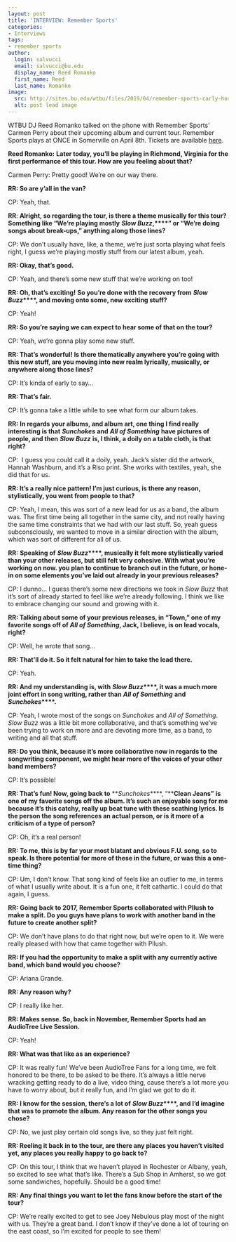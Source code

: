 ```yaml
---
layout: post
title: 'INTERVIEW: Remember Sports'
categories:
- Interviews
tags:
- remember sports
author:
  login: salvucci
  email: salvucci@bu.edu
  display_name: Reed Romanko
  first_name: Reed
  last_name: Romanko
image:
  src: http://sites.bu.edu/wtbu/files/2019/04/remember-sports-carly-hoskins-web_wide-95ca8c10babb255a02c7f698df8fda0369c7ceab-s800-c85.jpg
  alt: post lead image
---
```

WTBU DJ Reed Romanko talked on the phone with Remember Sports' Carmen Perry about their upcoming album and current tour. Remember Sports plays at ONCE in Somerville on April 8th. Tickets are available [here](https://www.oncesomerville.com/event/1828267-remember-sports-somerville/).

**Reed Romanko:** **Later today, you’ll be playing in Richmond, Virginia for the first performance of this tour. How are you feeling about that?**

Carmen Perry: Pretty good! We’re on our way there.

**RR: So are y’all in the van?**

CP: Yeah, that.

**RR**: **Alright, so regarding the tour, is there a theme musically for this tour? Something like “We’re playing mostly** **_Slow Buzz_,****” or “We’re doing songs about break-ups,” anything along those lines?**

CP: We don’t usually have, like, a theme, we’re just sorta playing what feels right, I guess we’re playing mostly stuff from our latest album, yeah.

**RR: Okay, that’s good.**

CP: Yeah, and there’s some new stuff that we’re working on too!

**RR: Oh, that’s exciting!** **So you’re done with the recovery from** **_Slow Buzz_****, and moving onto some, new exciting stuff?**

CP: Yeah!

**RR: So you’re saying we can expect to hear some of that on the tour?**

CP: Yeah, we’re gonna play some new stuff.

**RR: That’s wonderful! Is there thematically anywhere you’re going with this new stuff, are you moving into new realm lyrically, musically, or anywhere along those lines?**

CP: It’s kinda of early to say…

**RR: That’s fair.**

CP: It’s gonna take a little while to see what form our album takes.

**RR:** **In regards your albums, and album art, one thing I find really interesting is that** **_Sunchokes_** **and** **_All of Something_** **have pictures of people, and then** **_Slow Buzz_** **is, I think, a doily on a table cloth, is that right?**

CP:  I guess you could call it a doily, yeah. Jack’s sister did the artwork, Hannah Washburn, and it’s a Riso print. She works with textiles, yeah, she did that for us.

**RR: It’s a really nice pattern! I’m just curious, is there any reason, stylistically, you went from people to that?**

CP: Yeah, I mean, this was sort of a new lead for us as a band, the album was. The first time being all together in the same city, and not really having the same time constraints that we had with our last stuff. So, yeah guess subconsciously, we wanted to move in a similar direction with the album, which was sort of different for all of us.

**RR:** **Speaking of** **_Slow Buzz_****, musically it felt more stylistically varied than your other releases, but still felt very cohesive. With what you’re working on now. you plan to continue to branch out in the future, or hone-in on some elements you’ve laid out already in your previous releases?**

CP: I dunno… I guess there’s some new directions we took in _Slow Buzz_ that it’s sort of already started to feel like we’re already following. I think we like to embrace changing our sound and growing with it.

**RR: Talking about some of your previous releases, in “Town,” one of my favorite songs off of _All of Something_, Jack, I believe, is on lead vocals, right?**

CP: Well, he wrote that song...

**RR: That’ll do it. So it felt natural for him to take the lead there.**

CP: Yeah.

**RR: And my understanding is, with** **_Slow Buzz_****, it was a much more joint effort in song writing, rather than** **_All of Something_** **and** **_Sunchokes_****.**

CP: Yeah, I wrote most of the songs on _Sunchokes_ and _All of Something_. _Slow Buzz_ was a little bit more collaborative, and that’s something we’ve been trying to work on more and are devoting more time, as a band, to writing and all that stuff.

**RR: Do you think, because it’s more collaborative now in regards to the songwriting component, we might hear more of the voices of your other band members?**

CP: It’s possible!

**RR: That’s fun! Now, going back to** **_Sunchokes_****, “****Clean Jeans”** **is one of my favorite songs off the album. It’s such an enjoyable song for me because it’s this catchy, really up beat tune with these scathing lyrics. Is the person the song references an actual person, or is it more of a criticism of a type of person?**

CP: Oh, it’s a real person!

**RR:** **To me, this is by far your most blatant and obvious F.U. song, so to speak. Is there potential for more of these in the future, or was this a one-time thing?**

CP: Um, I don’t know. That song kind of feels like an outlier to me, in terms of what I usually write about. It is a fun one, it felt cathartic. I could do that again, I guess.

**RR:** **Going back to 2017, Remember Sports collaborated with Pllush to make a split. Do you guys have plans to work with another band in the future to create another split?**

CP: We don’t have plans to do that right now, but we’re open to it. We were really pleased with how that came together with Pllush.

**RR:** **If you had the opportunity to make a split with any currently active band, which band would you choose?**

CP: Ariana Grande.

**RR: Any reason why?**

CP: I really like her.

**RR:** **Makes sense. So, back in November, Remember Sports had an AudioTree Live Session.**

CP: Yeah!

**RR: What was that like as an experience?**

CP: It was really fun! We’ve been AudioTree Fans for a long time, we felt honored to be there, to be asked to be there. It’s always a little nerve wracking getting ready to do a live, video thing, cause there’s a lot more you have to worry about, but it really fun, and I’m glad we got to do it.

**RR:** **I know for the session, there’s a lot of** **_Slow Buzz_****, and I’d imagine that was to promote the album. Any reason for the other songs you chose?**

CP: No, we just play certain old songs live, so they just felt right.

**RR: Reeling it back in to the tour, are there any places you haven’t visited yet, any places you really happy to go back to?**

CP: On this tour, I think that we haven’t played in Rochester or Albany, yeah, so excited to see what that’s like. There’s a Sub Shop in Amherst, so we got some sandwiches, hopefully. Should be a good time!

**RR:** **Any final things you want to let the fans know before the start of the tour?**

CP: We’re really excited to get to see Joey Nebulous play most of the night with us. They’re a great band. I don’t know if they’ve done a lot of touring on the east coast, so I’m excited for people to see them!